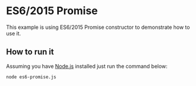 # ES6/2015 Promise

This example is using ES6/2015 Promise constructor to demonstrate how to use it.

## How to run it

Assuming you have [Node.js](https://nodejs.org/en/) installed just run the command below:

```
node es6-promise.js
```